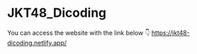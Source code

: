 # JKT48_Dicoding

You can access the website with the link below 👇
https://jkt48-dicoding.netlify.app/
